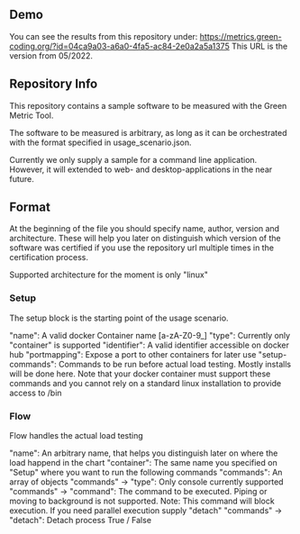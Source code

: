 ## Demo

You can see the results from this repository under: https://metrics.green-coding.org/?id=04ca9a03-a6a0-4fa5-ac84-2e0a2a5a1375
This URL is the version from 05/2022. 

## Repository Info
This repository contains a sample software to be measured with
the Green Metric Tool.

The software to be measured is arbitrary, as long as it can be orchestrated
with the format specified in usage_scenario.json.

Currently we only supply a sample for a command line application.
However, it will extended to web- and desktop-applications in the near future.


## Format

At the beginning of the file you should specify name, author, version and
architecture.
These will help you later on distinguish which version of the software was certified
if you use the repository url multiple times in the certification process.

Supported architecture for the moment is only "linux"


### Setup
The setup block is the starting point of the usage scenario.

"name": A valid docker Container name [a-zA-Z0-9_]
"type": Currently only "container" is supported
"identifier": A valid identifier accessible on docker hub
"portmapping": Expose a port to other containers for later use
"setup-commands": Commands to be run before actual load testing. Mostly installs will be done here. Note that
your docker container must support these commands and you cannot rely on a standard linux installation to provide access to /bin

### Flow
Flow handles the actual load testing

"name": An arbitrary name, that helps you distinguish later on where the load happend in the chart
"container": The same name you specified on "Setup" where you want to run the following commands
"commands": An array of objects
"commands" -> "type": Only console currently supported
"commands" -> "command": The command to be executed. Piping or moving to background is not supported. Note: This command will block execution. If you need parallel execution supply "detach"
"commands" -> "detach": Detach process True / False



